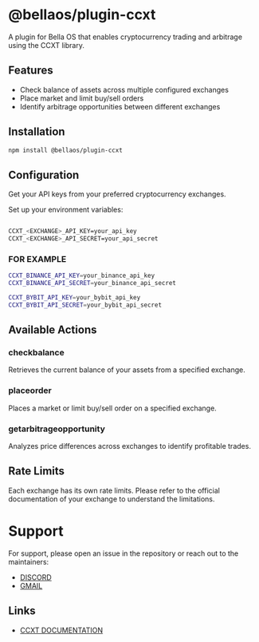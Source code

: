 # @bellaos/plugin-ccxt

A plugin for Bella OS that enables cryptocurrency trading and arbitrage using the CCXT library.

## Features

- Check balance of assets across multiple configured exchanges
- Place market and limit buy/sell orders
- Identify arbitrage opportunities between different exchanges

## Installation

```bash
npm install @bellaos/plugin-ccxt
```

## Configuration
Get your API keys from your preferred cryptocurrency exchanges.

Set up your environment variables:

```bash

CCXT_<EXCHANGE>_API_KEY=your_api_key
CCXT_<EXCHANGE>_API_SECRET=your_api_secret
```
### FOR EXAMPLE

```bash
CCXT_BINANCE_API_KEY=your_binance_api_key
CCXT_BINANCE_API_SECRET=your_binance_api_secret

CCXT_BYBIT_API_KEY=your_bybit_api_key
CCXT_BYBIT_API_SECRET=your_bybit_api_secret
```


## Available Actions

### checkbalance
Retrieves the current balance of your assets from a specified exchange.

### placeorder
Places a market or limit buy/sell order on a specified exchange.

### getarbitrageopportunity
Analyzes price differences across exchanges to identify profitable trades.


## Rate Limits

Each exchange has its own rate limits. Please refer to the official documentation of your exchange to understand the limitations.

# Support

For support, please open an issue in the repository or reach out to the maintainers:

- [DISCORD](https://discordapp.com/users/zettdrive)
- [GMAIL](mailto:pranavjadhavworks@gmail.com)

## Links
- [CCXT DOCUMENTATION](https://docs.ccxt.com/)
